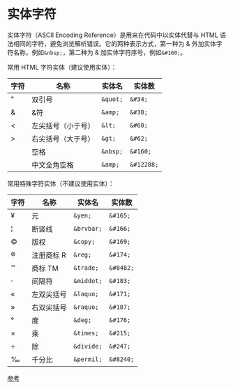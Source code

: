 # 实体字符

实体字符（ASCII Encoding Reference）是用来在代码中以实体代替与 HTML 语法相同的字符，避免浏览解析错误。它的两种表示方式，第一种为 & 外加实体字符名称，例如`&nbsp;`，第二种为 & 加实体字符序号，例如`&#160;`。

常用 HTML 字符实体（建议使用实体）：

| 字符 | 名称               | 实体名   | 实体数     |
| ---- | ------------------ | -------- | ---------- |
| "    | 双引号             | `&quot;` | `&#34;`    |
| &    | &符                | `&amp;`  | `&#38;`    |
| <    | 左尖括号（小于号） | `&lt;`   | `&#60;`    |
| >    | 右尖括号（大于号） | `&gt;`   | `&#62;`    |
|      | 空格               | `&nbsp;` | `&#160;`   |
| 　   | 中文全角空格       | `&amp;`  | `&#12288;` |

常用特殊字符实体（不建议使用实体）：

| 字符 | 名称       | 实体名     | 实体数    |
| ---- | ---------- | ---------- | --------- |
| ¥    | 元         | `&yen;`    | `&#165;`  |
| ¦    | 断竖线     | `&brvbar;` | `&#166;`  |
| ©    | 版权       | `&copy;`   | `&#169;`  |
| ®    | 注册商标 R | `&reg;`    | `&#174;`  |
| ™    | 商标 TM    | `&trade;`  | `&#8482;` |
| ·    | 间隔符     | `&middot;` | `&#183;`  |
| «    | 左双尖括号 | `&laquo;`  | `&#171;`  |
| »    | 右双尖括号 | `&raquo;`  | `&#187;`  |
| °    | 度         | `&deg;`    | `&#176;`  |
| ×    | 乘         | `&times;`  | `&#215;`  |
| ÷    | 除         | `&divide;` | `&#247;`  |
| ‰    | 千分比     | `&permil;` | `&#8240;` |

[参考](https://li-xinyang.gitbooks.io/frontend-notebook/content/chapter1/03_03_html_ascii_encoding.html)
